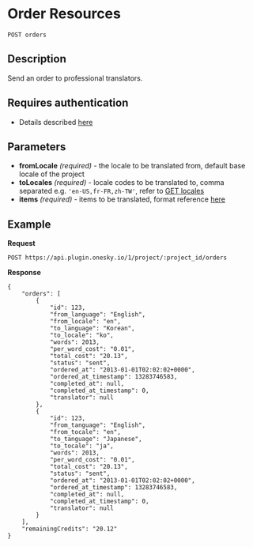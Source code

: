 # Order Resources

    POST orders

## Description
Send an order to professional translators.


## Requires authentication
- Details described [here](/README.md#authentication)


## Parameters
- **fromLocale** _(required)_ - the locale to be translated from, default base locale of the project
- **toLocales** _(required)_ - locale codes to be translated to, comma separated e.g. `'en-US,fr-FR,zh-TW'`, refer to [GET locales](/endpoints/locale/GET_locales.md)
- **items** _(required)_ - items to be translated, format reference [here](/reference/formats.md#items)


## Example
**Request**

    POST https://api.plugin.onesky.io/1/project/:project_id/orders

**Response**
```
{
    "orders": [
        {
            "id": 123,
            "from_language": "English",
            "from_locale": "en",
            "to_language": "Korean",
            "to_locale": "ko",
            "words": 2013,
            "per_word_cost": "0.01",
            "total_cost": "20.13",
            "status": "sent",
            "ordered_at": "2013-01-01T02:02:02+0000",
            "ordered_at_timestamp": 13283746583,
            "completed_at": null,
            "completed_at_timestamp": 0,
            "translator": null
        },
        {
            "id": 123,
            "from_tanguage": "English",
            "from_tocale": "en",
            "to_tanguage": "Japanese",
            "to_tocale": "ja",
            "words": 2013,
            "per_word_cost": "0.01",
            "total_cost": "20.13",
            "status": "sent",
            "ordered_at": "2013-01-01T02:02:02+0000",
            "ordered_at_timestamp": 13283746583,
            "completed_at": null,
            "completed_at_timestamp": 0,
            "translator": null
        }
    ],
    "remainingCredits": "20.12"
}
```
